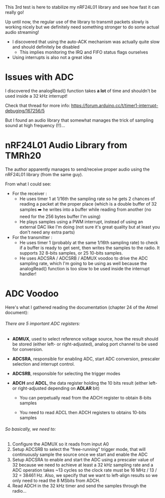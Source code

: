 This 3rd test is here to stabilize my nRF24L01 library and see how fast it can really go!

Up until now, the regular use of the library to transmit packets slowly is working nicely but we definitely need something stronger to do some actual audio streaming!

* I discovered that using the auto-ACK mechanism was actually quite slow and should definitely be disabled
  * This implies monitoring the IRQ and FIFO status flags ourselves
* Using interrupts is also not a great idea



# Issues with ADC

I discovered the analogRead() function takes **a lot** of time and shouldn't be used inside a 32 kHz interrupt!

Check that thread for more info: https://forum.arduino.cc/t/timer1-interrupt-debuging/167256/5

But I found an audio library that somewhat manages the trick of sampling sound at high frequency (!!)...

# nRF24L01 Audio Library from TMRh20

The author apparently manages to send/receive proper audio using the nRF24L01 library (from the same guy).

From what I could see:

* For the receiver :
  * He uses timer 1 at 1/16th the sampling rate so he gets 2 chances of reading a packet at the proper place (which is a double buffer of 32 samples :arrow_right: he writes into a buffer while reading from another (no need for the 256 bytes buffer I'm using)
  * He plays samples using a PWM interrupt, instead of using an external DAC like I'm doing (not sure it's great quality but at least you don't need any extra parts)
* For the transmitter :
  * He uses timer 1 (probably at the same 1/16th sampling rate) to check if a buffer is ready to get sent, then writes the samples to the radio. It supports 32 8-bits samples, or 25 10-bits samples.
  * He uses ADCSRA / ADCSRB / ADMUX voodoo to drive the ADC sampling rate, which I'm going to be using as well because the analogRead() function is too slow to be used inside the interrupt handler!

# ADC Voodoo

Here's what I gathered reading the documentation (chapter 24 of the Atmel document):

###### There are 5 important ADC registers:

* **ADMUX**, used to select reference voltage source, how the result should be stored (either left- or right-adjusted), analog port channel to be used for conversion.

* **ADCSRA**, responsible for enabling ADC, start ADC conversion, prescaler selection and interrupt control.

* **ADCSRB**, responsible for selecting the trigger modes

* **ADCH** and **ADCL**, the data register holding the 10 bits result (either left- or right-adjusted depending on **ADLAR** bit)

  * You can perpetually read from the ADCH register to obtain 8-bits samples

  * You need to read ADCL then ADCH registers to obtains 10-bits samples

###### So basically, we need to:

1. Configure the ADMUX so it reads from input A0
2. Setup ADCSRB to select the "free-running" trigger mode, that will continuously sample the source once we start and enable the ADC
3. Setup ADCSRA to enable and start the ADC using a prescaler value of 32 because we need to achieve at least a 32 kHz sampling rate and a ADC operation takes ~13 cycles so the clock rate must be 16 MHz / 13 / 32 = 38461 Hz. Also, we specify that we want to left-align results so we only need to read the 8 MSbits from ADCH.
4. Read ADCH in the 32 kHz timer and send the samples through the radio...